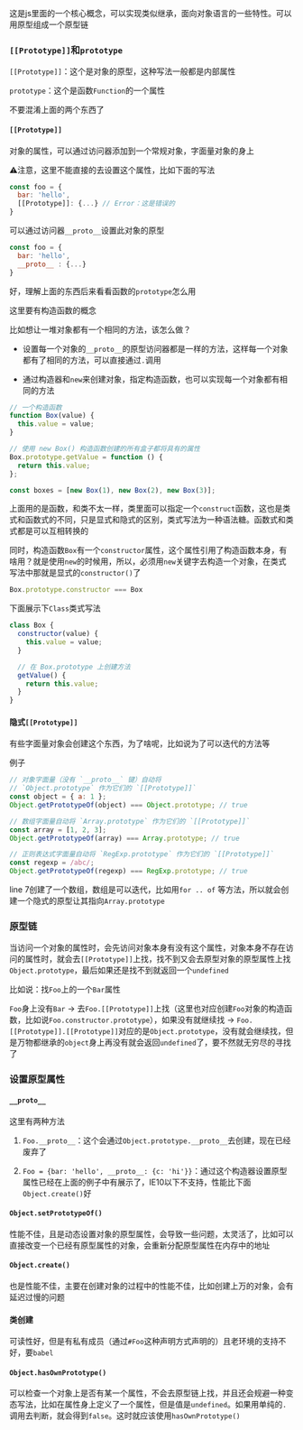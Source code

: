 这是js里面的一个核心概念，可以实现类似继承，面向对象语言的一些特性。可以用原型组成一个原型链



### `[[Prototype]]`和`prototype`

`[[Prototype]]`：这个是对象的原型，这种写法一般都是内部属性

`prototype`：这个是函数`Function`的一个属性

不要混淆上面的两个东西了

#### `[[Prototype]]`

对象的属性，可以通过访问器添加到一个常规对象，字面量对象的身上

⚠️注意，这里不能直接的去设置这个属性，比如下面的写法

```JavaScript
const foo = {
  bar: 'hello',
  [[Prototype]]: {...} // Error：这是错误的
}
```

可以通过访问器`__proto__`设置此对象的原型

```JavaScript
const foo = {
  bar: 'hello',
  __proto__ : {...}
}
```

好，理解上面的东西后来看看函数的`prototype`怎么用

这里要有构造函数的概念

比如想让一堆对象都有一个相同的方法，该怎么做？

- 设置每一个对象的`__proto__`的原型访问器都是一样的方法，这样每一个对象都有了相同的方法，可以直接通过`.`调用

- 通过构造器和`new`来创建对象，指定构造函数，也可以实现每一个对象都有相同的方法

```JavaScript
// 一个构造函数
function Box(value) {
  this.value = value;
}

// 使用 new Box() 构造函数创建的所有盒子都将具有的属性
Box.prototype.getValue = function () {
  return this.value;
};

const boxes = [new Box(1), new Box(2), new Box(3)];
```

上面用的是函数，和类不太一样，类里面可以指定一个`construct`函数，这也是类式和函数式的不同，只是显式和隐式的区别，类式写法为一种语法糖。函数式和类式都是可以互相转换的

同时，构造函数`Box`有一个`constructor`属性，这个属性引用了构造函数本身，有啥用？就是使用`new`的时候用，所以，必须用`new`关键字去构造一个对象，在类式写法中那就是显式的`constructor()`了

```JavaScript
Box.prototype.constructor === Box
```

下面展示下`Class`类式写法

```JavaScript
class Box {
  constructor(value) {
    this.value = value;
  }

  // 在 Box.prototype 上创建方法
  getValue() {
    return this.value;
  }
}
```



#### 隐式`[[Prototype]]`

有些字面量对象会创建这个东西，为了啥呢，比如说为了可以迭代的方法等

例子

```JavaScript
// 对象字面量（没有 `__proto__` 键）自动将
// `Object.prototype` 作为它们的 `[[Prototype]]`
const object = { a: 1 };
Object.getPrototypeOf(object) === Object.prototype; // true

// 数组字面量自动将 `Array.prototype` 作为它们的 `[[Prototype]]`
const array = [1, 2, 3];
Object.getPrototypeOf(array) === Array.prototype; // true

// 正则表达式字面量自动将 `RegExp.prototype` 作为它们的 `[[Prototype]]`
const regexp = /abc/;
Object.getPrototypeOf(regexp) === RegExp.prototype; // true
```
line 7创建了一个数组，数组是可以迭代，比如用`for .. of` 等方法，所以就会创建一个隐式的原型让其指向`Array.prototype`



### 原型链

当访问一个对象的属性时，会先访问对象本身有没有这个属性，对象本身不存在访问的属性时，就会去`[[Prototype]]`上找，找不到又会去原型对象的原型属性上找`Object.prototype`，最后如果还是找不到就返回一个`undefined`

比如说：找`Foo`上的一个`Bar`属性

`Foo`身上没有`Bar` → 去`Foo.[[Prototype]]`上找（这里也对应创建`Foo`对象的构造函数，比如说`Foo.constructor.prototype`），如果没有就继续找 → `Foo.[[Prototype]].[[Prototype]]`对应的是`Object.prototype`，没有就会继续找，但是万物都继承的`object`身上再没有就会返回`undefined`了，要不然就无穷尽的寻找了



### 设置原型属性

#### `__proto__`

这里有两种方法

1. `Foo.__proto__`：这个会通过`Object.prototype.__proto__`去创建，现在已经废弃了

2. `Foo = {bar: 'hello', __proto__: {c: 'hi'}}`：通过这个构造器设置原型属性已经在上面的例子中有展示了，IE10以下不支持，性能比下面`Object.create()`好

#### `Object.setPrototypeOf()`

性能不佳，且是动态设置对象的原型属性，会导致一些问题，太灵活了，比如可以直接改变一个已经有原型属性的对象，会重新分配原型属性在内存中的地址

#### `Object.create()`

也是性能不佳，主要在创建对象的过程中的性能不佳，比如创建上万的对象，会有延迟过慢的问题

#### 类创建

可读性好，但是有私有成员（通过`#Foo`这种声明方式声明的）且老环境的支持不好，要`babel`





#### `Object.hasOwnPrototype()`

可以检查一个对象上是否有某一个属性，不会去原型链上找，并且还会规避一种变态写法，比如在属性身上定义了一个属性，但是值是`undefined`。如果用单纯的`.`调用去判断，就会得到`false`。这时就应该使用`hasOwnPrototype()`



